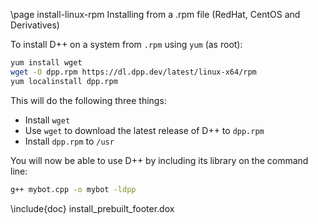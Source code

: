\page install-linux-rpm Installing from a .rpm file (RedHat, CentOS and Derivatives)

To install D++ on a system from `.rpm` using `yum` (as root):

```bash
yum install wget
wget -O dpp.rpm https://dl.dpp.dev/latest/linux-x64/rpm
yum localinstall dpp.rpm
```

This will do the following three things:

- Install `wget`
- Use `wget` to download the latest release of D++ to `dpp.rpm`
- Install `dpp.rpm` to `/usr`

You will now be able to use D++ by including its library on the command line:

```bash
g++ mybot.cpp -o mybot -ldpp
```

\include{doc} install_prebuilt_footer.dox

